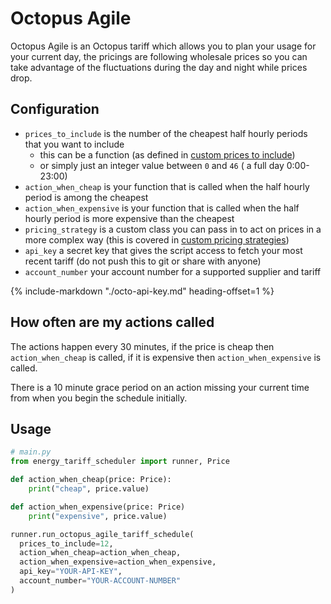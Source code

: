 # Octopus Agile

Octopus Agile is an Octopus tariff which allows you to plan your usage for your current day, the pricings are following wholesale prices so you can take advantage of the fluctuations during the day and night while prices drop.

## Configuration

- `prices_to_include` is the number of the cheapest half hourly periods that you want to include
    * this can be a function (as defined in [custom prices to include](../advanced/custom-prices-to-include.md))
    * or simply just an integer value between `0` and `46` ( a full day 0:00-23:00)
- `action_when_cheap` is your function that is called when the half hourly period is among the cheapest
- `action_when_expensive` is your function that is called when the half hourly period is more expensive than the cheapest
- `pricing_strategy` is a custom class you can pass in to act on prices in a more complex way (this is covered in [custom pricing strategies](../advanced//custom-pricing-strategies.md))
- `api_key` a secret key that gives the script access to fetch your most recent tariff (do not push this to git or share with anyone)
- `account_number` your account number for a supported supplier and tariff

<!--start-->
{%
    include-markdown "./octo-api-key.md"
    heading-offset=1
%}
<!--end-->

## How often are my actions called

The actions happen every 30 minutes, if the price is cheap then `action_when_cheap` is called, if it is expensive then `action_when_expensive` is called.

There is a 10 minute grace period on an action missing your current time from when you begin the schedule initially.

## Usage

```py
# main.py
from energy_tariff_scheduler import runner, Price

def action_when_cheap(price: Price):
    print("cheap", price.value)

def action_when_expensive(price: Price)
    print("expensive", price.value)

runner.run_octopus_agile_tariff_schedule(
  prices_to_include=12,
  action_when_cheap=action_when_cheap,
  action_when_expensive=action_when_expensive,
  api_key="YOUR-API-KEY",
  account_number="YOUR-ACCOUNT-NUMBER"
)
```
